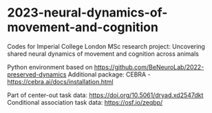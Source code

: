 # 2023-neural-dynamics-of-movement-and-cognition

Codes for Imperial College London MSc research project: Uncovering shared neural dynamics of movement and cognition across animals

Python environment based on https://github.com/BeNeuroLab/2022-preserved-dynamics
Additional package: CEBRA - https://cebra.ai/docs/installation.html

Part of center-out task data: https://doi.org/10.5061/dryad.xd2547dkt
Conditional association task data: https://osf.io/zeqbp/
